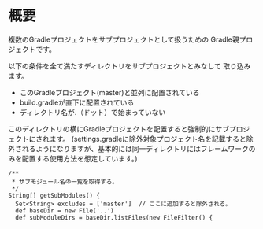 # 概要

複数のGradleプロジェクトをサブプロジェクトとして扱うための
Gradle親プロジェクトです。

以下の条件を全て満たすディレクトリをサブプロジェクトとみなして
取り込みます。

* このGradleプロジェクト(master)と並列に配置されている
* build.gradleが直下に配置されている
* ディレクトリ名が.（ドット）で始まっていない


このディレクトリの横にGradleプロジェクトを配置すると強制的にサブプロジェクトにされます。
(settings.gradleに除外対象プロジェクト名を記載すると除外されるようになりますが、基本的には同一ディレクトリにはフレームワークのみを配置する使用方法を想定しています。)


```
/**
 * サブモジュール名の一覧を取得する。
 */
String[] getSubModules() {
  Set<String> excludes = ['master']  // ここに追加すると除外される。
  def baseDir = new File('..')
  def subModuleDirs = baseDir.listFiles(new FileFilter() {
```

